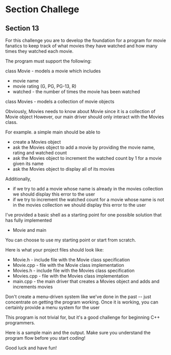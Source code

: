 # Section Challege

## Section 13

For this challenge you are to develop the foundation for a program for movie fanatics to keep track of what movies they have watched
and how many times they watched each movie.

The program must support the following:

class Movie - models a movie which includes

* movie name
* movie rating (G, PG, PG-13, R)
* watched - the number of times the movie has been watched

class Movies - models a collection of movie objects

Obviously, Movies needs to know about Movie since it is a collection of Movie object
However, our main driver should only interact with the Movies class.

For example. a simple main should be able to

* create a Movies object
* ask the Movies object to add a movie by providing the movie name, rating and watched count
* ask the Movies object to increment the watched count by 1 for a movie given its name
* ask the Movies object to display all of its movies

Additionally,

* if we try to add a movie whose name is already in the movies collection we should display this error to the user
* if we try to increment the watched count for a movie whose name is not in the movies collection we should display this error to the user

I've provided a basic shell as a starting point for one possible solution that has fully implemented

* Movie and main

You can choose to use my starting point or start from scratch.

Here is what your project files should look like:

* Movie.h - include file with the Movie class specification
* Movie.cpp -  file with the Movie class implementation
* Movies.h - include file with the Movies class specification
* Movies.cpp -  file with the Movies class implementation
* main.cpp - the main driver that creates a Movies object and adds and increments movies

Don't create a menu-driven system like we've done in the past -- just concentrate on getting
the program working. Once it is working, you can certainly provide a menu system for the user

This program is not trivial for, but it's a good challenge for beginning C++ programmers.

Here is a sample main and the output. Make sure you understand the program flow before
you start coding!

Good luck and have fun!
